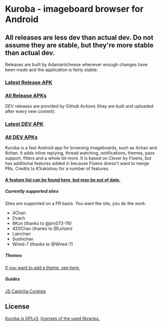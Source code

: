 # Kuroba - imageboard browser for Android
## All releases are less dev than actual dev. Do not assume they are stable, but they're more stable than actual dev.

Releases are built by Adamantcheese whenever enough changes have been made and the application is fairly stable:
### [Latest Release APK](https://github.com/Adamantcheese/Kuroba/releases/latest/download/Kuroba.apk)
### [All Release APKs](https://github.com/Adamantcheese/Kuroba/releases)

DEV releases are provided by Github Actions (they are built and uploaded after every new commit):
### [Latest DEV APK](https://github.com/Adamantcheese/Kuroba-Dev/releases/latest/)
### [All DEV APKs](https://github.com/Adamantcheese/Kuroba-Dev/releases)


Kuroba is a fast Android app for browsing imageboards, such as 4chan and 8chan. It adds inline replying, thread watching, notifications, themes, pass support, filters and a whole lot more. It is based on Clover by Floens, but has additional features added in because Floens doesn't want to merge PRs. Credits to K1rakishou for a number of features.
#### [A feature list can be found here, but may be out of date.](https://gist.github.com/Adamantcheese/0c15a36ab983e7829f91f1248ab28844)

##### Currently supported sites
Sites are supported on a PR basis. You want the site, you do the work.
- 4Chan
- Dvach
- 8Kun (thanks to @jirn073-76)
- 420Chan (thanks to @Lolzen)
- Lainchan
- Sushichan
- Wired-7 (thanks to @Wired-7)

##### Themes
[If you want to add a theme, see here.](https://github.com/Adamantcheese/Kuroba/wiki/New-theme-PRs)

##### Guides
[JS Captcha Cookies](https://github.com/Adamantcheese/Kuroba/wiki/JS-Captcha-Cookies-Guide)

## License
[Kuroba is GPLv3](https://github.com/Adamantcheese/Kuroba/blob/multi-feature/COPYING.txt), [licenses of the used libraries.](https://github.com/Adamantcheese/Kuroba/blob/multi-feature/Kuroba/app/src/main/assets/html/licenses.html)
